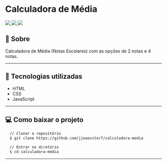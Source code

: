 # Calculadora de Média

<a href="https://forthebadge.com"> <img src="https://forthebadge.com/images/badges/uses-html.svg" /> </a>
<a href="https://forthebadge.com"> <img src="https://forthebadge.com/images/badges/uses-css.svg" /> </a>
<a href="https://forthebadge.com"> <img src="https://forthebadge.com/images/badges/uses-js.svg" /> </a>

## :scroll: Sobre

Calculadora de Média (Notas Escolares) com as opções de 2 notas e 4 notas.

---

## :rocket: Tecnologias utilizadas

- HTML
- CSS
- JavaScript

---

## :computer: Como baixar o projeto

```bash
  // Clonar o repositório
  $ git clone https://github.com/jjoaovitor7/calculadora-media

  // Entrar no diretório
  $ cd calculadora-media
```

---
